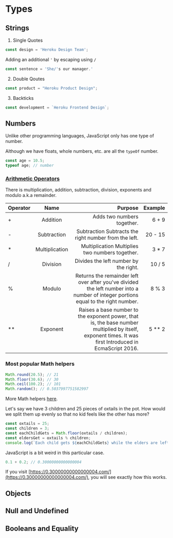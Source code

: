 # Types

## Strings
1. Single Quotes
```JavaScript
const design = 'Heroku Design Team';
```

Adding an additional `'` by escaping using `/`
```JavaScript
const sentence = 'She/'s our manager.'
```

2. Double Qoutes
```JavaScript
const product = "Heroku Product Design";
```
3. Backticks
```JavaScript
const development = `Heroku Frontend Design`;
```


## Numbers

Unlike other programming languages, JavaScript only has one type of number.

Although we have floats, whole numbers, etc. are all the `typeOf` number.

```JavaScript
const age = 10.5;
typeof age; // number
```
### [Arithmetic Operators](https://developer.mozilla.org/en-US/docs/Learn/JavaScript/First_steps/Math#Arithmetic_operators)
There is multiplication, addition, subtraction, division, exponents and modulo a.k.a remainder.

|  Operator  |      Name      |                                                                         Purpose                                                                        |  Example  |
|------------|:--------------:|-------------------------------------------------------------------------------------------------------------------------------------------------------:|----------:|
|     +      |    Addition    |                                                                   Adds two numbers together.                                                           |   6 + 9   |
|     -      |   Subtraction  |                                                  Subtraction	Subtracts the right number from the left.                                                |  20 - 15  |
|     *      | Multiplication |                                                       Multiplication	Multiplies two numbers together.                                                 |   3 * 7   |
|     /      |     Division   |                                                             Divides the left number by the right.                                                      |  10 / 5   |
|     %      |     Modulo     |         Returns the remainder left over after you've divided the left number into a number of integer portions equal to the right number.              |   8 % 3   |
|     **     |    Exponent    | Raises a base number to the exponent power, that is, the base number multiplied by itself, exponent times. It was first Introduced in EcmaScript 2016. |  5 ** 2   |
    
### Most popular Math helpers

```JavaScript
Math.round(20.5); // 21
Math.floor(30.6); // 30
Math.ceil(100.2); // 101
Math.random(); // 0.5037997751582997
```

More Math helpers [here](https://developer.mozilla.org/en-US/docs/Web/JavaScript/Reference/Global_Objects/Math).

Let's say we have 3 children and 25 pieces of oxtails in the pot. How would we split them up evenly so that no kid feels like the other has more?

```JavaScript
const oxtails = 25;
const children = 3;
const eachChildGets = Math.floor(oxtails / children);
const eldersGet = oxtails % children;
console.log(`Each child gets ${eachChildGets} while the elders are left with ${eldersGet}`); // Each child gets 8 while the elders are left with 1
```

JavaScript is a bit weird in this particular case.

```Javascript
0.1 + 0.2; // 0.30000000000000004
```

If you visit [https://0.30000000000000004.com/](https://0.30000000000000004.com/), you will see exactly how this works.

## Objects

## Null and Undefined


## Booleans and Equality

